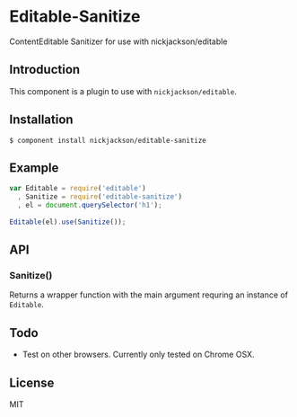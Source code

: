 # Editable-Sanitize

  ContentEditable Sanitizer for use with nickjackson/editable


## Introduction

This component is a plugin to use with `nickjackson/editable`.


## Installation

    $ component install nickjackson/editable-sanitize

## Example

```js
var Editable = require('editable')
  , Sanitize = require('editable-sanitize')
  , el = document.querySelector('h1');
 
Editable(el).use(Sanitize());
```

## API

### Sanitize()

Returns a wrapper function with the main argument requring an instance of `Editable`.

## Todo
* Test on other browsers. Currently only tested on Chrome OSX.

## License

  MIT